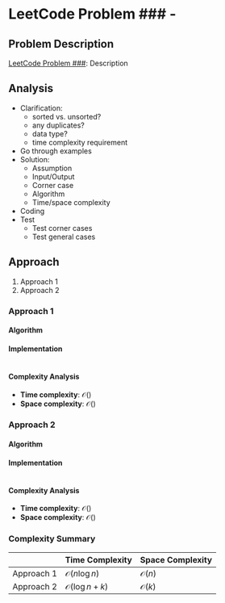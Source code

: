 # LeetCode Problem ### - 

## Problem Description
[LeetCode Problem ###](https:leetcode.com/problems/search-in-rotated-sorted-array/): Description

## Analysis
* Clarification:
  - sorted vs. unsorted?
  - any duplicates?
  - data type?
  - time complexity requirement
* Go through examples
* Solution:
  - Assumption
  - Input/Output
  - Corner case
  - Algorithm
  - Time/space complexity
* Coding
* Test
  - Test corner cases
  - Test general cases

## Approach
1. Approach 1
2. Approach 2

### Approach 1
#### Algorithm

#### Implementation
```java
```

#### Complexity Analysis 
* **Time complexity**: $\mathcal{O}()$
* **Space complexity**: $\mathcal{O}()$

### Approach 2

#### Algorithm

#### Implementation
```java
```

#### Complexity Analysis 
* **Time complexity**: $\mathcal{O}()$
* **Space complexity**: $\mathcal{O}()$

### Complexity Summary
|     | Time Complexity | Space Complexity  
| ----- | ----- | ----- |  
| Approach 1 | $\mathcal{O}(n\log n)$ | $\mathcal{O}(n)$ |  
| Approach 2 | $\mathcal{O}(\log n + k)$ | $\mathcal{O}(k)$ | 